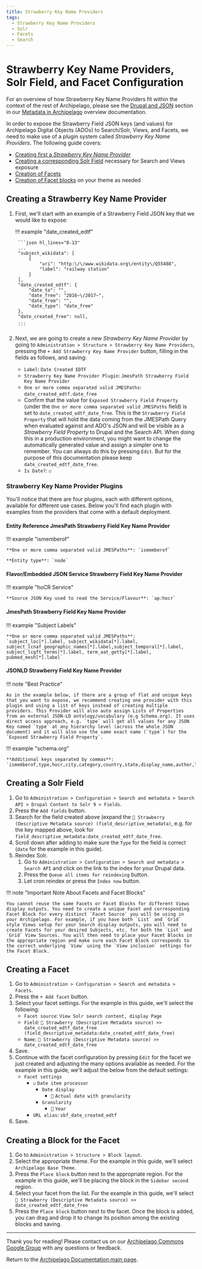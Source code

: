 ```yaml
---
title: Strawberry Key Name Providers
tags:
  - Strawberry Key Name Providers
  - Solr
  - Facets
  - Search
---
```


# Strawberry Key Name Providers, Solr Field, and Facet Configuration

For an overview of how Strawberry Key Name Providers fit within the context of the rest of Archipelago, please see the [Drupal and JSON](metadatainarchipelago.md#drupal-and-json) section in our [Metadata in Archipelago](metadatainarchipelago.md) overview documentation.

In order to expose the Strawberry Field JSON keys (and values) for Archipelago Digital Objects (ADOs) to Search/Solr, Views, and Facets, we need to make use of a plugin system called *Strawberry Key Name Providers*. The following guide covers:

* [Creating first a *Strawberry Key Name Provider*](strawberry_key_name_providers.md#creating-a-strawberry-key-name-provider)
* [Creating a corresponding Solr Field](strawberry_key_name_providers.md#creating-a-solr-field) necessary for Search and Views exposure
* [Creation of Facets](strawberry_key_name_providers.md#creating-a-facet)
* [Creation of Facet blocks](strawberry_key_name_providers.md#creating-a-block-for-the-facet) on your theme as needed 


## Creating a Strawberry Key Name Provider

1. First, we'll start with an example of a Strawberry Field JSON key that we would like to expose:

    !!! example "date_created_edtf"
    
        ```json hl_lines="8-13"
        ...
        "subject_wikidata": [
            {
                "uri": "http:\/\/www.wikidata.org\/entity\/Q55488",
                "label": "railway station"
            }
        ],
        "date_created_edtf": {
            "date_to": "",
            "date_free": "2016~\/2017~",
            "date_from": "",
            "date_type": "date_free"
        },
        "date_created_free": null,
        ...
        ``` 

2. Next, we are going to create a new *Strawberry Key Name Provider* by going to `Administration > Structure > Strawberry Key Name Providers`, pressing the `+ Add Strawberry Key Name Provider` button, filling in the fields as follows, and saving:
    * `Label`: `Date Created EDTF`
    * `Strawberry Key Name Provider Plugin`: `JmesPath Strawberry Field Key Name Provider`
    * `One or more comma separated valid JMESPaths`: `date_created_edtf.date_free`
    *  Confirm that the value for `Exposed Strawberry Field Property` (under the `One or more comma separated valid JMESPaths` field) is set to `date_created_edtf_date_free`. This is the `Strawberry Field Property` that will hold the data coming from the JMESPath Query when evaluated against and ADO's JSON and will be visible as a *Strawberry Field Property* to Drupal and the Search API. When doing this in a production environment, you might want to change the automatically generated value and assign a simpler one to remember. You can always do this by pressing `Edit`. But for the purpose of this documentation please keep `date_created_edtf_date_free`.
    * `Is Date?`: `☑`

### Strawberry Key Name Provider Plugins

You'll notice that there are four plugins, each with different options, available for different use cases. Below you'll find each plugin with examples from the providers that come with a default deployment.

#### Entity Reference JmesPath Strawberry Field Key Name Provider

!!! example "ismemberof"

    **One or more comma separated valid JMESPaths**: `ismemberof`

    **Entity type**: `node`

#### Flavor/Embedded JSON Service Strawberry Field Key Name Provider

!!! example "hoCR Service"

    **Source JSON Key used to read the Service/Flavour**: `ap:hocr`

#### JmesPath Strawberry Field Key Name Provider

!!! example "Subject Labels"

    **One or more comma separated valid JMESPaths**: `subject_loc[*].label, subject_wikidata[*].label, subject_lcnaf_geographic_names[*].label,subject_temporal[*].label, subject_lcgft_terms[*].label, term_aat_getty[*].label, pubmed_mesh[*].label`

#### JSONLD Strawberry Field Key Name Provider

!!! note "Best Practice"

    As in the example below, if there are a group of flat and unique keys that you want to expose, we recommend creating one provider with this plugin and using a list of keys instead of creating multiple providers. This Provider will also auto assign Lists of Properties from an external JSON-LD ontology/vocabulary (e.g Schema.org). It uses direct access approach, e.g. `type` will get all values for any JSON Key named `type` at any hierarchy level (across the whole JSON document) and it will also use the same exact name (`type`) for the `Exposed Strawberry Field Property`.

!!! example "schema.org"

    **Additional keys separated by commas**: `ismemberof,type,hocr,city,category,country,state,display_name,author,license`

## Creating a Solr Field

1. Go to `Administration > Configuration > Search and metadata > Search API > Drupal Content to Solr 9 > Fields`.
2. Press the `Add fields` button.
3. Search for the field created above (expand the `🍓 Strawberry (Descriptive Metadata source) (field_descriptive_metadata)`, e.g. for the key mapped above, look for `field_descriptive_metadata:date_created_edtf_date_free`.
4. Scroll down after adding to make sure the `Type` for the field is correct (`date` for the example in this guide).
5. Reindex Solr.
    1. Go to `Administration > Configuration > Search and metadata > Search API` and click on the link to the index for your Drupal data.
    2. Press the `Queue all items for reindexing` button.
    3. Let cron reindex or press the `Index now` button.


!!! note "Important Note About Facets and Facet Blocks"

    You cannot reuse the same Facets or Facet Blocks for different Views display outputs. You need to create a unique Facet and corresponding Facet Block for every distinct `Facet Source` you will be using in your Archipelago. For example, if you have both `List` and `Grid` style Views setup for your Search display outputs, you will need to create Facets for your desired Subjects, etc. for both the `List` and `Grid` View Sources. You will then need to place your Facet Blocks in the appropriate region and make sure each Facet Block corresponds to the correct underlying `View` using the `View inclusion` settings for the Facet Block.


## Creating a Facet

1. Go to `Administration > Configuration > Search and metadata > Facets`.
2. Press the `+ Add facet` button.
3. Select your facet settings. For the example in this guide, we'll select the following:
    * `Facet source`: `View Solr search content, display Page`
    * `Field`: `🍓 Strawberry (Descriptive Metadata source) >> date_created_edtf_date_free (field_descriptive_metadata:date_created_edtf_date_free)`
    * `Name`: `🍓 Strawberry (Descriptive Metadata source) >> date_created_edtf_date_free`
4. Save.
5. Continue with the facet configuration by pressing `Edit` for the facet we just created and adjusting the many options available as needed. For the example in this guide, we'll adjust the below from the default settings:
    * `Facet settings`
        * `☑` `Date item processor`
            * `Date display`
                * `🔘` `Actual date with granularity`
            * `Granularity`
                * `🔘` `Year`
        * `URL alias`: `sbf_date_created_edtf`
6. Save.

## Creating a Block for the Facet

1. Go to `Administration > Structure > Block layout`.
2. Select the appropriate theme. For the example in this guide, we'll select `Archipelago Base Theme`.
3. Press the `Place block` button next to the appropriate region. For the example in this guide, we'll be placing the block in the `Sidebar second` region.
4. Select your facet from the list. For the example in this guide, we'll select `🍓 Strawberry (Descriptive Metadata source) >> date_created_edtf_date_free`
5. Press the `Place block` button next to the facet. Once the block is added, you can drag and drop it to change its position among the existing blocks and saving.

___

Thank you for reading! Please contact us on our [Archipelago Commons Google Group](https://groups.google.com/forum/#!forum/archipelago-commons) with any questions or feedback.

Return to the [Archipelago Documentation main page](index.md).

